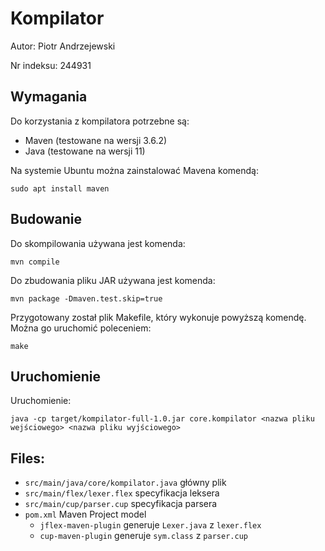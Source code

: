# Kompilator
Autor: Piotr Andrzejewski

Nr indeksu: 244931

## Wymagania

Do korzystania z kompilatora potrzebne są:
* Maven (testowane na wersji 3.6.2)
* Java (testowane na wersji 11)

Na systemie Ubuntu można zainstalować Mavena komendą:

```
sudo apt install maven
```

## Budowanie

Do skompilowania używana jest komenda:

```
mvn compile
```

Do zbudowania pliku JAR używana jest komenda:

```
mvn package -Dmaven.test.skip=true
``` 

Przygotowany został plik Makefile, który wykonuje powyższą komendę. Można go uruchomić poleceniem:
```
make
```

## Uruchomienie

Uruchomienie:

```
java -cp target/kompilator-full-1.0.jar core.kompilator <nazwa pliku wejściowego> <nazwa pliku wyjściowego>
```

## Files:

* `src/main/java/core/kompilator.java`  główny plik
* `src/main/flex/lexer.flex`            specyfikacja leksera
* `src/main/cup/parser.cup`             specyfikacja parsera
* `pom.xml`                             Maven Project model
  - `jflex-maven-plugin` generuje `Lexer.java` z `lexer.flex`
  - `cup-maven-plugin` generuje `sym.class` z `parser.cup`
  
